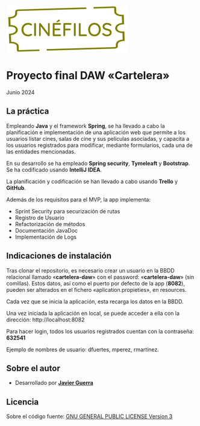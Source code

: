 ![Logo Cartelera](src/main/resources/static/img/logo.svg)  

# Proyecto final DAW «Cartelera»

Junio 2024

## La práctica

Empleando **Java** y el framework **Spring**, se ha llevado a cabo la planificación e implementación de una aplicación web que permite a los usuarios listar cines, salas de cine y sus películas asociadas, y capacita a los usuarios registrados para modificar, mediante formularios, cada una de las entidades mencionadas.

En su desarrollo se ha empleado **Spring security**, **Tymeleaft** y **Bootstrap**. Se ha codificado usando **IntelliJ IDEA**.

La planificación y codificación se han llevado a cabo usando **Trello** y **GitHub**.

Además de los requisitos para el MVP, la app implementa:

- Sprint Security para securización de rutas
- Registro de Usuario
- Refactorización de métodos
- Documentación JavaDoc
- Implementación de Logs

## Indicaciones de instalación

Tras clonar el repositorio, es necesario crear un usuario en la BBDD relacional llamado «**cartelera-daw**» con el password: «**cartelera-daw**» (sin comillas). Estos datos, así como el puerto por defecto de la app (**8082**), pueden ser alterados en el fichero «aplication.propieties», en resources.

Cada vez que se inicia la aplicación, esta recarga los datos en la BBDD.

Una vez iniciada la aplicación en local, se puede acceder a ella con la dirección: http://localhost:8082

Para hacer login, todos los usuarios registrados cuentan con la contraseña: **632541**

Ejemplo de nombres de usuario: dfuertes, mperez, rmartinez.

## Sobre el autor

* Desarrollado por [**Javier Guerra**](https://javguerra.github.io/)

## Licencia

Sobre el código fuente: [GNU GENERAL PUBLIC LICENSE Version 3](LICENSE)
